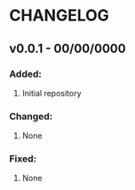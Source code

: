 # CHANGELOG

## v0.0.1 - 00/00/0000
### Added:
1) Initial repository
### Changed:
1) None
### Fixed:
1) None
<br/><br/>


